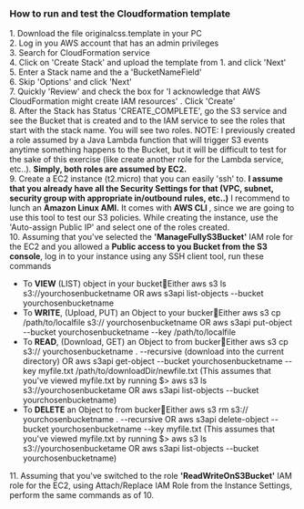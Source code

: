 <H3>How to run and test the Cloudformation template</H3>
1. Download the file originalcss.template in your PC
<br>
2. Log in you AWS account that has an admin privileges
<br>
3. Search for CloudFormation service
<br>
4. Click on 'Create Stack' and upload the template from 1. and click 'Next'
<br>
5. Enter a Stack name and the a 'BucketNameField'
<br>
6. Skip 'Options' and click 'Next'
<br>
7. Quickly 'Review' and check the box for 'I acknowledge that AWS CloudFormation might create IAM resources' . Click 'Create'
<br>
8. After the Stack has Status 'CREATE_COMPLETE', go the S3 service and see the Bucket that is created and to the IAM service to see the roles that start with the stack name. You will see two roles.                      NOTE: I previously created a role assumed by a Java Lambda function that will trigger S3 events anytime something happens to the Bucket, but it will be difficult to test for the sake of this exercise (like create another role for the Lambda service, etc..). <B>Simply, both roles are assumed by EC2.</B>
<br>
9. Create a EC2 instance (t2.micro) that you can easily 'ssh' to. <B> I assume that you already have all the Security Settings for that (VPC, subnet, security group with appropriate in/outbound rules, etc..)</B> I recommend to lunch an <b> Amazon Linux AMI.</b> It comes with <b> AWS CLI </b>, since we are going to use this tool to test our S3 policies. While creating the instance, use the 'Auto-assign Public IP' and select one of the roles created.
<br>
10. Assuming that you've selected the <b>'ManageFullyS3Bucket'</b> IAM role for the EC2 and you allowed a <b>Public access to you Bucket from the S3 console</b>, log in to your instance using any SSH client tool, run these commands
<ul>
<li> To <b>VIEW</b> (LIST) object in your bucketEither aws s3 ls s3://yourchosenbucketname OR
 aws s3api list-objects --bucket yourchosenbucketname
</li>

<li> To<b> WRITE</b>, (Upload, PUT) an Object to your buckerEither aws s3 cp /path/to/localfile s3:// yourchosenbucketname OR
 aws s3api put-object --bucket yourchosenbucketname --key /path/to/localfile
</li>

<li> To <b>READ</b>, (Download, GET) an Object to from buckerEither aws s3 cp s3:// yourchosenbucketname  . --recursive  (download into the current directory) OR
 aws s3api get-object --bucket yourchosenbucketname  --key myfile.txt  /path/to/downloadDir/newfile.txt  (This assumes that you've viewed myfile.txt by running $> aws s3 ls s3://yourchosenbucketame OR aws s3api list-objects --bucket yourchosenbucketname)
</li>

<li> To <b>DELETE</b> an Object to from buckerEither aws s3 rm s3:// yourchosenbucketname  . --recursive OR
 aws s3api delete-object --bucket yourchosenbucketname  --key myfile.txt (This assumes that you've viewed myfile.txt by running $> aws s3 ls s3://yourchosenbucketame OR aws s3api list-objects --bucket yourchosenbucketname)
</li>
</ul>
11. Assuming that you've switched to the role <b>'ReadWriteOnS3Bucket'</B> IAM role for the EC2, using Attach/Replace IAM Role from the Instance Settings, perform the same commands as of 10.






